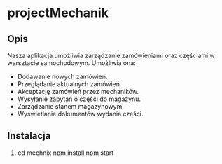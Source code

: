 # projectMechanik

## Opis 

Nasza aplikacja umożliwia zarządzanie zamówieniami oraz częściami w warsztacie samochodowym. Umożliwia ona:
- Dodawanie nowych zamówień.
- Przeglądanie aktualnych zamówień.
- Akceptację zamówień przez mechaników.
- Wysyłanie zapytań o części do magazynu.
- Zarządzanie stanem magazynowym.
- Wyświetlanie dokumentów wydania części.

## Instalacja



1. cd mechnix
npm install
npm start
